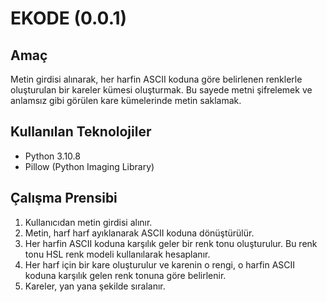 # EKODE (0.0.1)

## Amaç
Metin girdisi alınarak, her harfin ASCII koduna göre belirlenen renklerle oluşturulan bir kareler kümesi oluşturmak. Bu sayede metni şifrelemek ve anlamsız gibi görülen kare kümelerinde metin saklamak.

## Kullanılan Teknolojiler
- Python 3.10.8
- Pillow (Python Imaging Library)

## Çalışma Prensibi
1. Kullanıcıdan metin girdisi alınır.
2. Metin, harf harf ayıklanarak ASCII koduna dönüştürülür.
3. Her harfin ASCII koduna karşılık geler bir renk tonu oluşturulur. Bu renk tonu HSL renk modeli kullanılarak hesaplanır.
4. Her harf için bir kare oluşturulur ve karenin o rengi, o harfin ASCII koduna karşılık gelen renk tonuna göre belirlenir.
5. Kareler, yan yana şekilde sıralanır.

